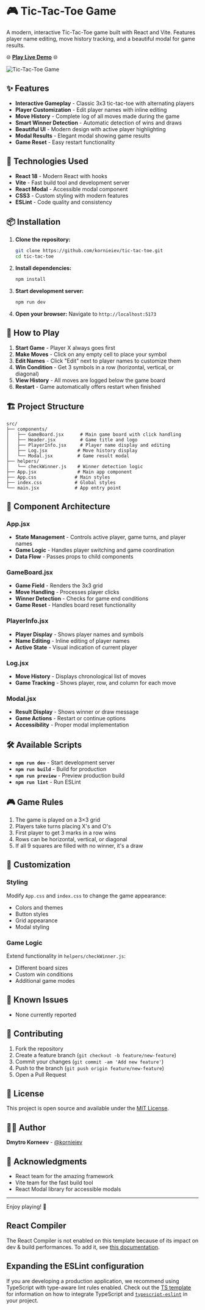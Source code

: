 # 🎮 Tic-Tac-Toe Game

A modern, interactive Tic-Tac-Toe game built with React and Vite. Features player name editing, move history tracking, and a beautiful modal for game results.

🌐 **[Play Live Demo](https://kornieiev.github.io/tic-tac-toe)** 🌐

![Tic-Tac-Toe Game](public/game-logo.png)

## ✨ Features

- **Interactive Gameplay** - Classic 3x3 tic-tac-toe with alternating players
- **Player Customization** - Edit player names with inline editing
- **Move History** - Complete log of all moves made during the game
- **Smart Winner Detection** - Automatic detection of wins and draws
- **Beautiful UI** - Modern design with active player highlighting
- **Modal Results** - Elegant modal showing game results
- **Game Reset** - Easy restart functionality

## 🚀 Technologies Used

- **React 18** - Modern React with hooks
- **Vite** - Fast build tool and development server
- **React Modal** - Accessible modal component
- **CSS3** - Custom styling with modern features
- **ESLint** - Code quality and consistency

## 📦 Installation

1. **Clone the repository:**
   ```bash
   git clone https://github.com/kornieiev/tic-tac-toe.git
   cd tic-tac-toe
   ```

2. **Install dependencies:**
   ```bash
   npm install
   ```

3. **Start development server:**
   ```bash
   npm run dev
   ```

4. **Open your browser:**
   Navigate to `http://localhost:5173`

## 🎯 How to Play

1. **Start Game** - Player X always goes first
2. **Make Moves** - Click on any empty cell to place your symbol
3. **Edit Names** - Click "Edit" next to player names to customize them
4. **Win Condition** - Get 3 symbols in a row (horizontal, vertical, or diagonal)
5. **View History** - All moves are logged below the game board
6. **Restart** - Game automatically offers restart when finished

## 🏗️ Project Structure

```
src/
├── components/
│   ├── GameBoard.jsx      # Main game board with click handling
│   ├── Header.jsx         # Game title and logo
│   ├── PlayerInfo.jsx     # Player name display and editing
│   ├── Log.jsx           # Move history display
│   └── Modal.jsx         # Game result modal
├── helpers/
│   └── checkWinner.js    # Winner detection logic
├── App.jsx               # Main app component
├── App.css              # Main styles
├── index.css            # Global styles
└── main.jsx             # App entry point
```

## 🎨 Component Architecture

### App.jsx
- **State Management** - Controls active player, game turns, and player names
- **Game Logic** - Handles player switching and game coordination
- **Data Flow** - Passes props to child components

### GameBoard.jsx
- **Game Field** - Renders the 3x3 grid
- **Move Handling** - Processes player clicks
- **Winner Detection** - Checks for game end conditions
- **Game Reset** - Handles board reset functionality

### PlayerInfo.jsx
- **Player Display** - Shows player names and symbols
- **Name Editing** - Inline editing of player names
- **Active State** - Visual indication of current player

### Log.jsx
- **Move History** - Displays chronological list of moves
- **Game Tracking** - Shows player, row, and column for each move

### Modal.jsx
- **Result Display** - Shows winner or draw message
- **Game Actions** - Restart or continue options
- **Accessibility** - Proper modal implementation

## 🛠️ Available Scripts

- **`npm run dev`** - Start development server
- **`npm run build`** - Build for production
- **`npm run preview`** - Preview production build
- **`npm run lint`** - Run ESLint

## 🎮 Game Rules

1. The game is played on a 3×3 grid
2. Players take turns placing X's and O's
3. First player to get 3 marks in a row wins
4. Rows can be horizontal, vertical, or diagonal
5. If all 9 squares are filled with no winner, it's a draw

## 🔧 Customization

### Styling
Modify `App.css` and `index.css` to change the game appearance:
- Colors and themes
- Button styles
- Grid appearance
- Modal styling

### Game Logic
Extend functionality in `helpers/checkWinner.js`:
- Different board sizes
- Custom win conditions
- Additional game modes

## 🐛 Known Issues

- None currently reported

## 🤝 Contributing

1. Fork the repository
2. Create a feature branch (`git checkout -b feature/new-feature`)
3. Commit your changes (`git commit -am 'Add new feature'`)
4. Push to the branch (`git push origin feature/new-feature`)
5. Open a Pull Request

## 📝 License

This project is open source and available under the [MIT License](LICENSE).

## 👨‍💻 Author

**Dmytro Korneev** - [@kornieiev](https://github.com/kornieiev)

## 🙏 Acknowledgments

- React team for the amazing framework
- Vite team for the fast build tool
- React Modal library for accessible modals

---

Enjoy playing! 🎉

## React Compiler

The React Compiler is not enabled on this template because of its impact on dev & build performances. To add it, see [this documentation](https://react.dev/learn/react-compiler/installation).

## Expanding the ESLint configuration

If you are developing a production application, we recommend using TypeScript with type-aware lint rules enabled. Check out the [TS template](https://github.com/vitejs/vite/tree/main/packages/create-vite/template-react-ts) for information on how to integrate TypeScript and [`typescript-eslint`](https://typescript-eslint.io) in your project.
